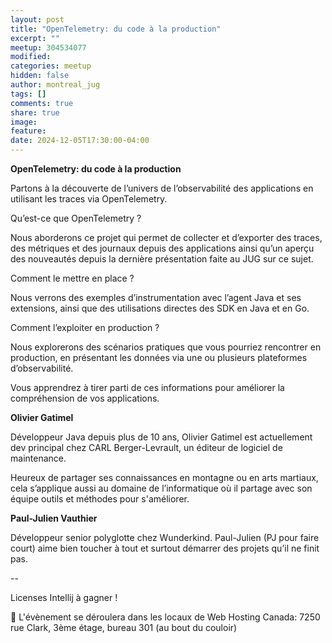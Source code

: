 ```yaml
---
layout: post
title: "OpenTelemetry: du code à la production"
excerpt: ""
meetup: 304534077
modified:
categories: meetup
hidden: false
author: montreal_jug
tags: []
comments: true
share: true
image:
feature:
date: 2024-12-05T17:30:00-04:00
---
```


__OpenTelemetry: du code à la production__

Partons à la découverte de l’univers de l’observabilité des applications en utilisant les traces via OpenTelemetry.

Qu’est-ce que OpenTelemetry ?

Nous aborderons ce projet qui permet de collecter et d’exporter des traces, des métriques et des journaux depuis des applications ainsi qu’un aperçu des nouveautés depuis la dernière présentation faite au JUG sur ce sujet.

Comment le mettre en place ?

Nous verrons des exemples d’instrumentation avec l’agent Java et ses extensions, ainsi que des utilisations directes des SDK en Java et en Go.

Comment l’exploiter en production ?

Nous explorerons des scénarios pratiques que vous pourriez rencontrer en production, en présentant les données via une ou plusieurs plateformes d’observabilité.

Vous apprendrez à tirer parti de ces informations pour améliorer la compréhension de vos applications.

__Olivier Gatimel__

Développeur Java depuis plus de 10 ans, Olivier Gatimel est actuellement dev principal chez CARL Berger-Levrault, un éditeur de logiciel de maintenance.

Heureux de partager ses connaissances en montagne ou en arts martiaux, cela s’applique aussi au domaine de l’informatique où il partage avec son équipe outils et méthodes pour s'améliorer.

__Paul-Julien Vauthier__

Développeur senior polyglotte chez Wunderkind. Paul-Julien (PJ pour faire court) aime bien toucher à tout et surtout démarrer des projets qu’il ne finit pas.

--

Licenses Intellij à gagner !

📍 L'évènement se déroulera dans les locaux de Web Hosting Canada: 7250 rue Clark, 3ème étage, bureau 301 (au bout du couloir)
